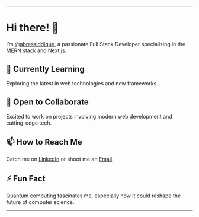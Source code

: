 
---

# Hi there! 👋

I’m [@abressiddique](https://portfolio-website-git-master-abressiddiques-projects.vercel.app/), a passionate Full Stack Developer specializing in the MERN stack and Next.js.



## 🌱 Currently Learning
Exploring the latest in web technologies and new frameworks.


## 💞️ Open to Collaborate
Excited to work on projects involving modern web development and cutting-edge tech.

## 📫 How to Reach Me
Catch me on [LinkedIn](https://www.linkedin.com/in/abressiddique) or shoot me an [Email](mailto:abressiddique@gmail.com).

## ⚡ Fun Fact
Quantum computing fascinates me, especially how it could reshape the future of computer science.

---

